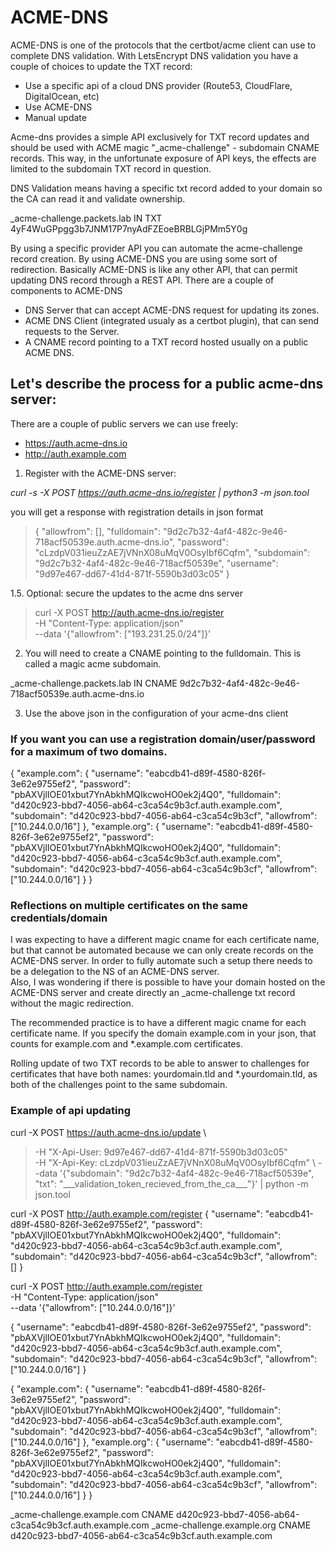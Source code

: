 # ACME-DNS 


ACME-DNS is one of the protocols that the certbot/acme client can use to complete DNS validation.
With LetsEncrypt DNS validation you have a couple of choices to update the TXT record:

- Use a specific api of a cloud DNS provider (Route53, CloudFlare, DigitalOcean, etc)
- Use ACME-DNS
- Manual update

Acme-dns provides a simple API exclusively for TXT record updates and should be used with ACME magic "\_acme-challenge" - subdomain CNAME records. 
This way, in the unfortunate exposure of API keys, the effects are limited to the subdomain TXT record in question. 


DNS Validation means having a specific txt record added to your domain so the CA can read it and validate ownership. 

\_acme-challenge.packets.lab   IN TXT 4yF4WuGPpgg3b7JNM17P7nyAdFZEoeBRBLGjPMm5Y0g  

By using a specific provider API you can automate the acme-challenge record creation. 
By using ACME-DNS you are using some sort of redirection.
Basically ACME-DNS is like any other API, that can permit updating DNS record through a REST API. 
There are a couple of components to ACME-DNS

- DNS Server that can accept ACME-DNS request for updating its zones.
- ACME DNS Client (integrated usualy as a certbot plugin), that can send requests to the Server. 
- A CNAME record pointing to a TXT record hosted usually on a public ACME DNS.

## Let's describe the process for a public acme-dns server:

There are a couple of public servers we can use freely:

- https://auth.acme-dns.io
- http://auth.example.com

1. Register with the ACME-DNS server:

 *curl -s -X POST https://auth.acme-dns.io/register | python3 -m json.tool*

you will get a response with registration details in json format

> { "allowfrom": [], 
>  "fulldomain": "9d2c7b32-4af4-482c-9e46-718acf50539e.auth.acme-dns.io", 
>  "password": "cLzdpV031ieuZzAE7jVNnX08uMqV0OsyIbf6Cqfm", 
>  "subdomain": "9d2c7b32-4af4-482c-9e46-718acf50539e", 
>  "username": "9d97e467-dd67-41d4-871f-5590b3d03c05" } 

1.5. Optional: secure the updates to the acme dns server

> curl -X POST http://auth.acme-dns.io/register \
>    -H "Content-Type: application/json" \
>    --data '{"allowfrom": ["193.231.25.0/24"]}'

2. You will need to create a CNAME pointing to the fulldomain. This is called a magic acme subdomain.

\_acme-challenge.packets.lab     IN      CNAME       9d2c7b32-4af4-482c-9e46-718acf50539e.auth.acme-dns.io 

3. Use the above json in the configuration of your acme-dns client

### If you want you can use a registration domain/user/password for a maximum of two domains.

{
  "example.com": {
    "username": "eabcdb41-d89f-4580-826f-3e62e9755ef2",
    "password": "pbAXVjlIOE01xbut7YnAbkhMQIkcwoHO0ek2j4Q0",
    "fulldomain": "d420c923-bbd7-4056-ab64-c3ca54c9b3cf.auth.example.com",
    "subdomain": "d420c923-bbd7-4056-ab64-c3ca54c9b3cf",
    "allowfrom": ["10.244.0.0/16"]
  },
  "example.org": {
    "username": "eabcdb41-d89f-4580-826f-3e62e9755ef2",
    "password": "pbAXVjlIOE01xbut7YnAbkhMQIkcwoHO0ek2j4Q0",
    "fulldomain": "d420c923-bbd7-4056-ab64-c3ca54c9b3cf.auth.example.com",
    "subdomain": "d420c923-bbd7-4056-ab64-c3ca54c9b3cf",
    "allowfrom": ["10.244.0.0/16"]
  }
}

### Reflections on multiple certificates on the same credentials/domain

I was expecting to have a different magic cname for each certificate name, but that cannot be automated because we can only create records on the ACME-DNS server. 
In order to fully automate such a setup there needs to be a delegation to the NS of an ACME-DNS server.  
Also, I was wondering if there is possible to have your domain hosted on the ACME-DNS server and create directly an _acme-challenge txt record without the magic redirection.

The recommended practice is to have a different magic cname for each certificate name. If you specify the domain example.com in your json, 
that counts for example.com and \*.example.com certificates.

Rolling update of two TXT records to be able to answer to challenges for certificates that have both names: yourdomain.tld and \*.yourdomain.tld, as both of the challenges point to the same subdomain.


### Example of api updating

curl -X POST https://auth.acme-dns.io/update \ 
> -H "X-Api-User: 9d97e467-dd67-41d4-871f-5590b3d03c05" \
> -H "X-Api-Key: cLzdpV031ieuZzAE7jVNnX08uMqV0OsyIbf6Cqfm" \ 
> --data '{"subdomain": "9d2c7b32-4af4-482c-9e46-718acf50539e", "txt": "\_\_\_validation\_token\_recieved\_from\_the\_ca\_\_\_"}' | python -m json.tool

curl -X POST http://auth.example.com/register
{
  "username": "eabcdb41-d89f-4580-826f-3e62e9755ef2",
  "password": "pbAXVjlIOE01xbut7YnAbkhMQIkcwoHO0ek2j4Q0",
  "fulldomain": "d420c923-bbd7-4056-ab64-c3ca54c9b3cf.auth.example.com",
  "subdomain": "d420c923-bbd7-4056-ab64-c3ca54c9b3cf",
  "allowfrom": []
}

curl -X POST http://auth.example.com/register \
    -H "Content-Type: application/json" \
    --data '{"allowfrom": ["10.244.0.0/16"]}'

{
  "username": "eabcdb41-d89f-4580-826f-3e62e9755ef2",
  "password": "pbAXVjlIOE01xbut7YnAbkhMQIkcwoHO0ek2j4Q0",
  "fulldomain": "d420c923-bbd7-4056-ab64-c3ca54c9b3cf.auth.example.com",
  "subdomain": "d420c923-bbd7-4056-ab64-c3ca54c9b3cf",
  "allowfrom": ["10.244.0.0/16"]
}

{
  "example.com": {
    "username": "eabcdb41-d89f-4580-826f-3e62e9755ef2",
    "password": "pbAXVjlIOE01xbut7YnAbkhMQIkcwoHO0ek2j4Q0",
    "fulldomain": "d420c923-bbd7-4056-ab64-c3ca54c9b3cf.auth.example.com",
    "subdomain": "d420c923-bbd7-4056-ab64-c3ca54c9b3cf",
    "allowfrom": ["10.244.0.0/16"]
  },
  "example.org": {
    "username": "eabcdb41-d89f-4580-826f-3e62e9755ef2",
    "password": "pbAXVjlIOE01xbut7YnAbkhMQIkcwoHO0ek2j4Q0",
    "fulldomain": "d420c923-bbd7-4056-ab64-c3ca54c9b3cf.auth.example.com",
    "subdomain": "d420c923-bbd7-4056-ab64-c3ca54c9b3cf",
    "allowfrom": ["10.244.0.0/16"]
  }
}

\_acme-challenge.example.com CNAME d420c923-bbd7-4056-ab64-c3ca54c9b3cf.auth.example.com
\_acme-challenge.example.org CNAME d420c923-bbd7-4056-ab64-c3ca54c9b3cf.auth.example.com







